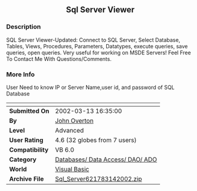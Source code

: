﻿<div align="center">

## Sql Server Viewer


</div>

### Description

SQL Server Viewer-Updated: Connect to SQL Server, Select Database, Tables, Views, Procedures, Parameters, Datatypes, execute queries, save queries, open queries. Very useful for working on MSDE Servers! Feel Free To Contact Me With Questions/Comments.
 
### More Info
 
User Need to know IP or Server Name,user id, and password of SQL Database


<span>             |<span>
---                |---
**Submitted On**   |2002-03-13 16:35:00
**By**             |[John Overton](https://github.com/Planet-Source-Code/PSCIndex/blob/master/ByAuthor/john-overton.md)
**Level**          |Advanced
**User Rating**    |4.6 (32 globes from 7 users)
**Compatibility**  |VB 6\.0
**Category**       |[Databases/ Data Access/ DAO/ ADO](https://github.com/Planet-Source-Code/PSCIndex/blob/master/ByCategory/databases-data-access-dao-ado__1-6.md)
**World**          |[Visual Basic](https://github.com/Planet-Source-Code/PSCIndex/blob/master/ByWorld/visual-basic.md)
**Archive File**   |[Sql\_Server621783142002\.zip](https://github.com/Planet-Source-Code/john-overton-sql-server-viewer__1-32655/archive/master.zip)








